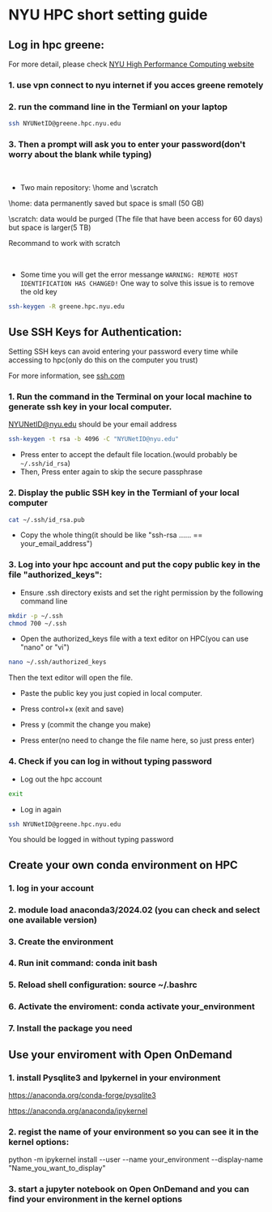 # NYU HPC short setting guide

## Log in hpc greene:

For more detail, please check [NYU High Performance Computing website](https://sites.google.com/nyu.edu/nyu-hpc)

### 1. use vpn connect to nyu internet if you acces greene remotely

### 2. run the command line in the Termianl on your laptop
```bash
ssh NYUNetID@greene.hpc.nyu.edu
```
### 3. Then a prompt will ask you to enter your password(don't worry about the blank while typing)

<br>

- Two main repository: \home and \scratch

\home: data permanently saved but space is small (50 GB)

\scratch: data would be purged (The file that have been access for 60 days) but space is larger(5 TB)

Recommand to work with scratch

<br>

- Some time you will get the error messange ``` WARNING: REMOTE HOST IDENTIFICATION HAS CHANGED! ```
One way to solve this issue is to remove the old key
```bash
ssh-keygen -R greene.hpc.nyu.edu
```

## Use SSH Keys for Authentication:
Setting SSH keys can avoid entering your password every time while accessing to hpc(only do this on the computer you trust)

For more information, see [ssh.com](https://www.ssh.com/academy/ssh/keygen)
### 1. Run the command in the Terminal on your local machine to generate ssh key in your local computer.

NYUNetID@nyu.edu should be your email address
```bash
ssh-keygen -t rsa -b 4096 -C "NYUNetID@nyu.edu"
```
- Press enter to accept the default file location.(would probably be ```~/.ssh/id_rsa```)
- Then, Press enter again to skip the secure passphrase

### 2. Display the public SSH key in the Termianl of your local computer
```bash
cat ~/.ssh/id_rsa.pub
```
- Copy the whole thing(it should be like "ssh-rsa ...... == your_email_address")

### 3. Log into your hpc account and put the copy public key in the file "authorized_keys":
- Ensure .ssh directory exists and set the right permission by the following command line
```bash
mkdir -p ~/.ssh
chmod 700 ~/.ssh
```
- Open the authorized_keys file with a text editor on HPC(you can use "nano" or "vi")
```bash
nano ~/.ssh/authorized_keys
```
Then the text editor will open the file.

- Paste the public key you just copied in local computer.

- Press control+x (exit and save)
- Press y (commit the change you make)
- Press enter(no need to change the file name here, so just press enter)

### 4. Check if you can log in without typing password
- Log out the hpc account
```bash
exit
```
- Log in again
```bash
ssh NYUNetID@greene.hpc.nyu.edu
```
You should be logged in without typing password

## Create your own conda environment on HPC
### 1. log in your account
### 2. module load anaconda3/2024.02 (you can check and select one available version)
### 3. Create the environment
### 4. Run init command: conda init bash
### 5. Reload shell configuration: source ~/.bashrc
### 6. Activate the enviroment: conda activate your_environment
### 7. Install the package you need
## Use your enviroment with Open OnDemand
### 1. install Pysqlite3 and Ipykernel in your environment
https://anaconda.org/conda-forge/pysqlite3

https://anaconda.org/anaconda/ipykernel
### 2. regist the name of your environment so you can see it in the kernel options: 
python -m ipykernel install --user --name your_environment --display-name "Name_you_want_to_display"
### 3. start a jupyter notebook on Open OnDemand and you can find your environment in the kernel options

